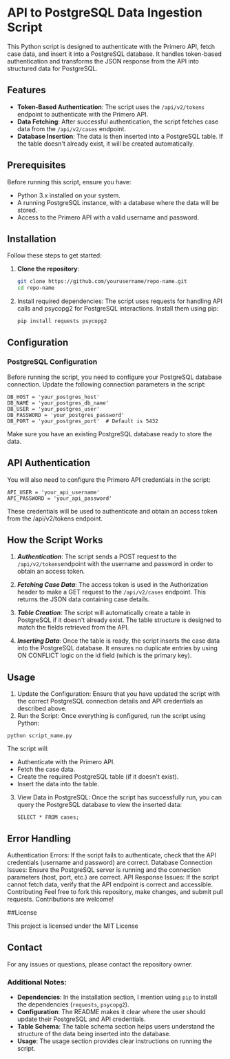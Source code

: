 # API to PostgreSQL Data Ingestion Script

This Python script is designed to authenticate with the Primero API, fetch case data, and insert it into a PostgreSQL database. It handles token-based authentication and transforms the JSON response from the API into structured data for PostgreSQL.

## Features

- **Token-Based Authentication**: The script uses the `/api/v2/tokens` endpoint to authenticate with the Primero API.
- **Data Fetching**: After successful authentication, the script fetches case data from the `/api/v2/cases` endpoint.
- **Database Insertion**: The data is then inserted into a PostgreSQL table. If the table doesn't already exist, it will be created automatically.

## Prerequisites

Before running this script, ensure you have:

- Python 3.x installed on your system.
- A running PostgreSQL instance, with a database where the data will be stored.
- Access to the Primero API with a valid username and password.

## Installation

Follow these steps to get started:

1. **Clone the repository**:
   ```bash
   git clone https://github.com/yourusername/repo-name.git
   cd repo-name

2. Install required dependencies: The script uses requests for handling API calls and psycopg2 for PostgreSQL interactions. Install them using pip:
   ```
   pip install requests psycopg2
   ```

## Configuration

### PostgreSQL Configuration

Before running the script, you need to configure your PostgreSQL database connection. Update the following connection parameters in the script:

```
DB_HOST = 'your_postgres_host'
DB_NAME = 'your_postgres_db_name'
DB_USER = 'your_postgres_user'
DB_PASSWORD = 'your_postgres_password'
DB_PORT = 'your_postgres_port'  # Default is 5432
```

Make sure you have an existing PostgreSQL database ready to store the data.

## API Authentication
You will also need to configure the Primero API credentials in the script:

```
API_USER = 'your_api_username'
API_PASSWORD = 'your_api_password'
```

These credentials will be used to authenticate and obtain an access token from the /api/v2/tokens endpoint.




## How the Script Works
1. ***Authentication***: The script sends a POST request to the `/api/v2/tokens`endpoint with the username and password in order to obtain an access token.

2. ***Fetching Case Data***: The access token is used in the Authorization header to make a GET request to the `/api/v2/cases` endpoint. This returns the JSON data containing case details.

3. ***Table Creation***: The script will automatically create a table in PostgreSQL if it doesn't already exist. The table structure is designed to match the fields retrieved from the API.

4. ***Inserting Data***: Once the table is ready, the script inserts the case data into the PostgreSQL database. It ensures no duplicate entries by using ON CONFLICT logic on the id field (which is the primary key).

## Usage

1. Update the Configuration: Ensure that you have updated the script with the correct PostgreSQL connection details and API credentials as described above.
2. Run the Script: Once everything is configured, run the script using Python:
```
python script_name.py
```
The script will:

- Authenticate with the Primero API.
- Fetch the case data.
- Create the required PostgreSQL table (if it doesn't exist).
- Insert the data into the table.
  
3. View Data in PostgreSQL: Once the script has successfully run, you can query the PostgreSQL database to view the inserted data:
   ```
   SELECT * FROM cases;
   ```
## Error Handling

Authentication Errors: If the script fails to authenticate, check that the API credentials (username and password) are correct.
Database Connection Issues: Ensure the PostgreSQL server is running and the connection parameters (host, port, etc.) are correct.
API Response Issues: If the script cannot fetch data, verify that the API endpoint is correct and accessible.
Contributing
Feel free to fork this repository, make changes, and submit pull requests. Contributions are welcome!

##License

This project is licensed under the MIT License

## Contact
For any issues or questions, please contact the repository owner.


### Additional Notes:
- **Dependencies**: In the installation section, I mention using `pip` to install the dependencies (`requests`, `psycopg2`).
- **Configuration**: The README makes it clear where the user should update their PostgreSQL and API credentials.
- **Table Schema**: The table schema section helps users understand the structure of the data being inserted into the database.
- **Usage**: The usage section provides clear instructions on running the script.





